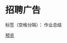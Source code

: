 ﻿# 招聘广告 

标签（空格分隔）： 作业总结

[预览][1]


  [1]: https://helloforrestworld.github.io/javascriptLab/%E6%8B%9B%E8%81%98%E5%B9%BF%E5%91%8A/list.html